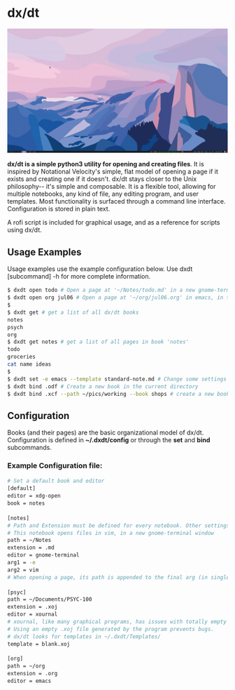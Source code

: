 # dx/dt
![](media/dxdt.gif)

**dx/dt is a simple python3 utility for opening and creating files**. It is inspired by Notational Velocity's simple, flat model of opening a page if it exists and creating one if it doesn't. dx/dt stays closer to the Unix philosophy-- it's simple and composable. It is a flexible tool, allowing for multiple notebooks, any kind of file, any editing program, and user templates. Most functionality is surfaced through a command line interface. Configuration is stored in plain text.

A rofi script is included for graphical usage, and as a reference for scripts using dx/dt.


## Usage Examples
Usage examples use the example configuration below. Use dxdt [subcommand] -h for more complete information.

```sh
$ dxdt open todo # Open a page at '~/Notes/todo.md' in a new gnome-terminal window, using vim, in the default book - 'notes'
$ dxdt open org jul06 # Open a page at '~/org/jul06.org' in emacs, in the book 'org'
$
$ dxdt get # get a list of all dx/dt books
notes
psych
org
$ dxdt get notes # get a list of all pages in book 'notes'
todo
groceries
cat name ideas
$
$ dxdt set -e emacs --template standard-note.md # Change some settings for 'notes'
$ dxdt bind .odf # Create a new book in the current directory
$ dxdt bind .xcf --path ~/pics/working --book shops # create a new book, specifying settings
```


## Configuration

Books (and their pages) are the basic organizational model of dx/dt. Configuration is defined in **~/.dxdt/config** or through the **set** and **bind** subcommands.

### Example Configuration file:

```sh
# Set a default book and editor
[default]
editor = xdg-open
book = notes

[notes]
# Path and Extension must be defined for every notebook. Other settings are optional
# This notebook opens files in vim, in a new gnome-terminal window
path = ~/Notes
extension = .md
editor = gnome-terminal
arg1 = -e
arg2 = vim
# When opening a page, its path is appended to the final arg (in single quotes)

[psyc]
path = ~/Documents/PSYC-100
extension = .xoj
editor = xournal
# xournal, like many graphical programs, has issues with totally empty files.
# Using an empty .xoj file generated by the program prevents bugs.
# dx/dt looks for templates in ~/.dxdt/Templates/
template = blank.xoj

[org]
path = ~/org
extension = .org
editor = emacs
```
